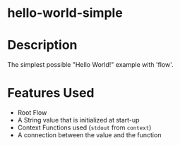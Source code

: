 hello-world-simple
==

Description
===
The simplest possible "Hello World!" example with 'flow'.

Features Used
===
* Root Flow
* A String value that is initialized at start-up
* Context Functions used (`stdout` from `context`)
* A connection between the value and the function